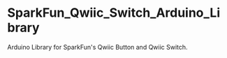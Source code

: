 # SparkFun_Qwiic_Switch_Arduino_Library
Arduino Library for SparkFun's Qwiic Button and Qwiic Switch.
